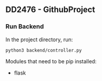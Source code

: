 ## DD2476 - GithubProject

### Run Backend

In the project directory, run:

`python3 backend/controller.py`

Modules that need to be pip installed:
- flask

